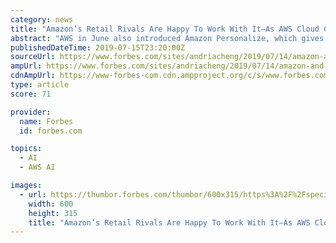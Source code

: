 ```yaml
---
category: news
title: "Amazon’s Retail Rivals Are Happy To Work With It—As AWS Cloud Clients"
abstract: "AWS in June also introduced Amazon Personalize, which gives customers access to the same artificial-intelligence and data-science technology used by Amazon.com for personalized recommendations, without any need for its clients to have prior machine ..."
publishedDateTime: 2019-07-15T23:20:00Z
sourceUrl: https://www.forbes.com/sites/andriacheng/2019/07/14/amazon-and-rival-retailers-are-much-tighter-than-you-think/
ampUrl: https://www.forbes.com/sites/andriacheng/2019/07/14/amazon-and-rival-retailers-are-much-tighter-than-you-think/amp/
cdnAmpUrl: https://www-forbes-com.cdn.ampproject.org/c/s/www.forbes.com/sites/andriacheng/2019/07/14/amazon-and-rival-retailers-are-much-tighter-than-you-think/amp/
type: article
score: 71

provider:
  name: Forbes
  id: forbes.com

topics:
  - AI
  - AWS AI

images:
  - url: https://thumbor.forbes.com/thumbor/600x315/https%3A%2F%2Fspecials-images.forbesimg.com%2Fimageserve%2F5d2bbb9f142c500008c924cf%2F960x0.jpg
    width: 600
    height: 315
    title: "Amazon’s Retail Rivals Are Happy To Work With It—As AWS Cloud Clients"
---
```

